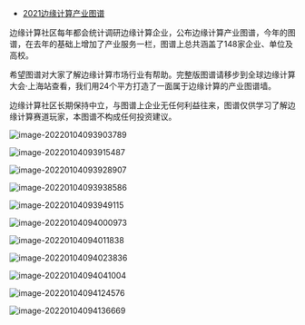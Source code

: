 - [2021边缘计算产业图谱](	https://www.toutiao.com/a7018741050114146847/?log_from=a50e8cd99e341_1640931117762)

边缘计算社区每年都会统计调研边缘计算企业，公布边缘计算产业图谱，今年的图谱，在去年的基础上增加了产业服务一栏，图谱上总共涵盖了148家企业、单位及高校。

希望图谱对大家了解边缘计算市场行业有帮助。完整版图谱请移步到全球边缘计算大会·上海站查看，我们用24个平方打造了一面属于边缘计算的产业图谱墙。

边缘计算社区长期保持中立，与图谱上企业无任何利益往来，图谱仅供学习了解边缘计算赛道玩家，本图谱不构成任何投资建议。

![image-20220104093903789](https://gitee.com/er-huomeng/l-img/raw/master/l-img/image-20220104093903789.png)



![image-20220104093915487](https://gitee.com/er-huomeng/l-img/raw/master/l-img/image-20220104093915487.png)



![image-20220104093928907](https://gitee.com/er-huomeng/l-img/raw/master/l-img/image-20220104093928907.png)



![image-20220104093938586](https://gitee.com/er-huomeng/l-img/raw/master/l-img/image-20220104093938586.png)



![image-20220104093949115](https://gitee.com/er-huomeng/l-img/raw/master/l-img/image-20220104093949115.png)



![image-20220104094000973](https://gitee.com/er-huomeng/l-img/raw/master/l-img/image-20220104094000973.png)



![image-20220104094011838](https://gitee.com/er-huomeng/l-img/raw/master/l-img/image-20220104094011838.png)



![image-20220104094023836](https://gitee.com/er-huomeng/l-img/raw/master/l-img/image-20220104094023836.png)



![image-20220104094041004](https://gitee.com/er-huomeng/l-img/raw/master/l-img/image-20220104094041004.png)



![image-20220104094124576](https://gitee.com/er-huomeng/l-img/raw/master/l-img/image-20220104094124576.png)



![image-20220104094136669](https://gitee.com/er-huomeng/l-img/raw/master/l-img/image-20220104094136669.png)